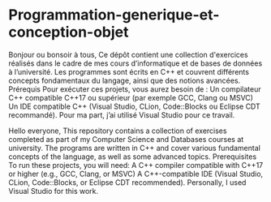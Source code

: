 # Programmation-generique-et-conception-objet

Bonjour ou bonsoir à tous,
Ce dépôt contient une collection d'exercices réalisés dans le cadre de mes cours d’informatique et de bases de données à l’université. Les programmes sont écrits en C++ et couvrent différents concepts fondamentaux du langage, ainsi que des notions avancées.
Prérequis
Pour exécuter ces projets, vous aurez besoin de :
Un compilateur C++ compatible C++17 ou supérieur (par exemple GCC, Clang ou MSVC)
Un IDE compatible C++ (Visual Studio, CLion, Code::Blocks ou Eclipse CDT recommandé). Pour ma part, j’ai utilisé Visual Studio pour ce travail.


Hello everyone,
This repository contains a collection of exercises completed as part of my Computer Science and Databases courses at university. The programs are written in C++ and cover various fundamental concepts of the language, as well as some advanced topics.
Prerequisites
To run these projects, you will need:
A C++ compiler compatible with C++17 or higher (e.g., GCC, Clang, or MSVC)
A C++-compatible IDE (Visual Studio, CLion, Code::Blocks, or Eclipse CDT recommended). Personally, I used Visual Studio for this work.
